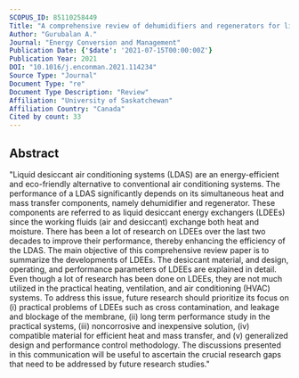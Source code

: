 ```yaml
---
SCOPUS_ID: 85110258449
Title: "A comprehensive review of dehumidifiers and regenerators for liquid desiccant air conditioning system"
Author: "Gurubalan A."
Journal: "Energy Conversion and Management"
Publication Date: {'$date': '2021-07-15T00:00:00Z'}
Publication Year: 2021
DOI: "10.1016/j.enconman.2021.114234"
Source Type: "Journal"
Document Type: "re"
Document Type Description: "Review"
Affiliation: "University of Saskatchewan"
Affiliation Country: "Canada"
Cited by count: 33
---
```


## Abstract
"Liquid desiccant air conditioning systems (LDAS) are an energy-efficient and eco-friendly alternative to conventional air conditioning systems. The performance of a LDAS significantly depends on its simultaneous heat and mass transfer components, namely dehumidifier and regenerator. These components are referred to as liquid desiccant energy exchangers (LDEEs) since the working fluids (air and desiccant) exchange both heat and moisture. There has been a lot of research on LDEEs over the last two decades to improve their performance, thereby enhancing the efficiency of the LDAS. The main objective of this comprehensive review paper is to summarize the developments of LDEEs. The desiccant material, and design, operating, and performance parameters of LDEEs are explained in detail. Even though a lot of research has been done on LDEEs, they are not much utilized in the practical heating, ventilation, and air conditioning (HVAC) systems. To address this issue, future research should prioritize its focus on (i) practical problems of LDEEs such as cross contamination, and leakage and blockage of the membrane, (ii) long term performance study in the practical systems, (iii) noncorrosive and inexpensive solution, (iv) compatible material for efficient heat and mass transfer, and (v) generalized design and performance control methodology. The discussions presented in this communication will be useful to ascertain the crucial research gaps that need to be addressed by future research studies."
